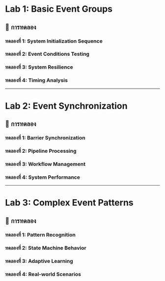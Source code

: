# Lab 1: Basic Event Groups
## 🧪 การทดลอง
### ทดลองที่ 1: System Initialization Sequence
### ทดลองที่ 2: Event Conditions Testing
### ทดลองที่ 3: System Resilience
### ทดลองที่ 4: Timing Analysis
------------------------------------------------------------------------------------------------------------------------------------------------------------------------------
# Lab 2: Event Synchronization
## 🧪 การทดลอง
### ทดลองที่ 1: Barrier Synchronization
### ทดลองที่ 2: Pipeline Processing
### ทดลองที่ 3: Workflow Management
### ทดลองที่ 4: System Performance
------------------------------------------------------------------------------------------------------------------------------------------------------------------------------
# Lab 3: Complex Event Patterns
## 🧪 การทดลอง
### ทดลองที่ 1: Pattern Recognition
### ทดลองที่ 2: State Machine Behavior
### ทดลองที่ 3: Adaptive Learning
### ทดลองที่ 4: Real-world Scenarios
